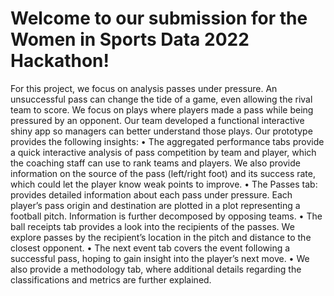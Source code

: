 # Welcome to our submission for the Women in Sports Data 2022 Hackathon!
For this project, we focus on analysis passes under pressure.
An unsuccessful pass can change the tide of a game, even allowing the rival team to score. We focus on plays where players made a pass while being pressured by an opponent. 
Our team developed a functional interactive shiny app so managers can better understand those plays.
Our prototype provides the following insights:
•	The aggregated performance tabs provide a quick interactive analysis of pass competition by team and player, which the coaching staff can use to rank teams and players. We also provide information on the source of the pass (left/right foot) and its success rate, which could let the player know weak points to improve.
•	The Passes tab: provides detailed information about each pass under pressure. Each player’s pass origin and destination are plotted in a plot representing a football pitch. Information is further decomposed by opposing teams. 
•	The ball receipts tab provides a look into the recipients of the passes. We explore passes by the recipient’s location in the pitch and distance to the closest opponent. 
•	The next event tab covers the event following a successful pass, hoping to gain insight into the player’s next move.
•	We also provide a methodology tab, where additional details regarding the classifications and metrics are further explained.

